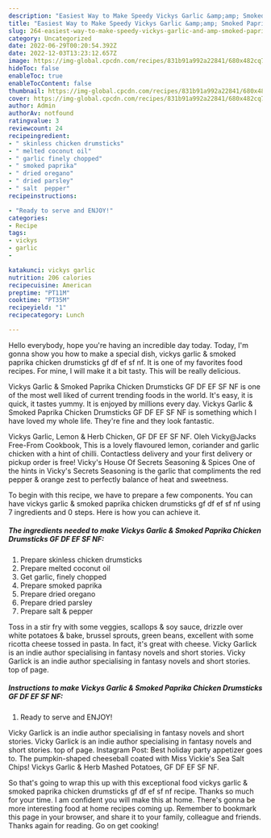 ```yaml
---
description: "Easiest Way to Make Speedy Vickys Garlic &amp;amp; Smoked Paprika Chicken Drumsticks GF DF EF SF NF"
title: "Easiest Way to Make Speedy Vickys Garlic &amp;amp; Smoked Paprika Chicken Drumsticks GF DF EF SF NF"
slug: 264-easiest-way-to-make-speedy-vickys-garlic-and-amp-smoked-paprika-chicken-drumsticks-gf-df-ef-sf-nf
category: Uncategorized
date: 2022-06-29T00:20:54.392Z
date: 2022-12-03T13:23:12.657Z
image: https://img-global.cpcdn.com/recipes/831b91a992a22841/680x482cq70/vickys-garlic-smoked-paprika-chicken-drumsticks-gf-df-ef-sf-nf-recipe-main-photo.jpg
hideToc: false
enableToc: true
enableTocContent: false
thumbnail: https://img-global.cpcdn.com/recipes/831b91a992a22841/680x482cq70/vickys-garlic-smoked-paprika-chicken-drumsticks-gf-df-ef-sf-nf-recipe-main-photo.jpg
cover: https://img-global.cpcdn.com/recipes/831b91a992a22841/680x482cq70/vickys-garlic-smoked-paprika-chicken-drumsticks-gf-df-ef-sf-nf-recipe-main-photo.jpg
author: Admin
authorAv: notfound
ratingvalue: 3
reviewcount: 24
recipeingredient:
- " skinless chicken drumsticks"
- " melted coconut oil"
- " garlic finely chopped"
- " smoked paprika"
- " dried oregano"
- " dried parsley"
- " salt  pepper"
recipeinstructions:

- "Ready to serve and ENJOY!"
categories:
- Recipe
tags:
- vickys
- garlic
- 

katakunci: vickys garlic  
nutrition: 206 calories
recipecuisine: American
preptime: "PT11M"
cooktime: "PT35M"
recipeyield: "1"
recipecategory: Lunch

---
```



Hello everybody, hope you're having an incredible day today. Today, I'm gonna show you how to make a special dish, vickys garlic &amp; smoked paprika chicken drumsticks gf df ef sf nf. It is one of my favorites food recipes. For mine, I will make it a bit tasty. This will be really delicious.

Vickys Garlic &amp; Smoked Paprika Chicken Drumsticks GF DF EF SF NF is one of the most well liked of current trending foods in the world. It's easy, it is quick, it tastes yummy. It is enjoyed by millions every day. Vickys Garlic &amp; Smoked Paprika Chicken Drumsticks GF DF EF SF NF is something which I have loved my whole life. They're fine and they look fantastic.

Vickys Garlic, Lemon &amp; Herb Chicken, GF DF EF SF NF. Oleh Vicky@Jacks Free-From Cookbook, This is a lovely flavoured lemon, coriander and garlic chicken with a hint of chilli. Contactless delivery and your first delivery or pickup order is free! Vicky&#39;s House Of Secrets Seasoning &amp; Spices One of the hints in Vicky&#39;s Secrets Seasoning is the garlic that compliments the red pepper &amp; orange zest to perfectly balance of heat and sweetness.


To begin with this recipe, we have to prepare a few components. You can have vickys garlic &amp; smoked paprika chicken drumsticks gf df ef sf nf using 7 ingredients and 0 steps. Here is how you can achieve it.

<!--inarticleads1-->

##### The ingredients needed to make Vickys Garlic &amp; Smoked Paprika Chicken Drumsticks GF DF EF SF NF:

1. Prepare  skinless chicken drumsticks
1. Prepare  melted coconut oil
1. Get  garlic, finely chopped
1. Prepare  smoked paprika
1. Prepare  dried oregano
1. Prepare  dried parsley
1. Prepare  salt &amp; pepper


Toss in a stir fry with some veggies, scallops &amp; soy sauce, drizzle over white potatoes &amp; bake, brussel sprouts, green beans, excellent with some ricotta cheese tossed in pasta. In fact, it&#39;s great with cheese. Vicky Garlick is an indie author specialising in fantasy novels and short stories. Vicky Garlick is an indie author specialising in fantasy novels and short stories. top of page. 

<!--inarticleads2-->

##### Instructions to make Vickys Garlic &amp; Smoked Paprika Chicken Drumsticks GF DF EF SF NF:


1. Ready to serve and ENJOY!

Vicky Garlick is an indie author specialising in fantasy novels and short stories. Vicky Garlick is an indie author specialising in fantasy novels and short stories. top of page. Instagram Post: Best holiday party appetizer goes to. The pumpkin-shaped cheeseball coated with Miss Vickie&#39;s Sea Salt Chips! Vickys Garlic &amp; Herb Mashed Potatoes, GF DF EF SF NF. 

So that's going to wrap this up with this exceptional food vickys garlic &amp; smoked paprika chicken drumsticks gf df ef sf nf recipe. Thanks so much for your time. I am confident you will make this at home. There's gonna be more interesting food at home recipes coming up. Remember to bookmark this page in your browser, and share it to your family, colleague and friends. Thanks again for reading. Go on get cooking!

